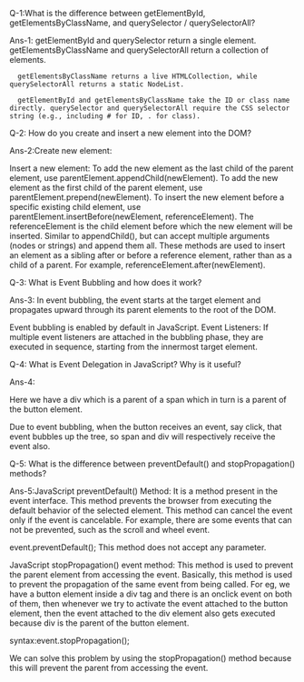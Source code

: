 Q-1:What is the difference between getElementById, getElementsByClassName, and querySelector / querySelectorAll?

Ans-1: getElementById and querySelector return a single element. getElementsByClassName  and querySelectorAll return a collection of elements.

      getElementsByClassName returns a live HTMLCollection, while querySelectorAll returns a static NodeList. 

      getElementById and getElementsByClassName take the ID or class name directly. querySelector and querySelectorAll require the CSS selector string (e.g., including # for ID, . for class).

Q-2: How do you create and insert a new element into the DOM?

Ans-2:Create new element:



Insert a new element: 
To add the new element as the last child of the parent element, use parentElement.appendChild(newElement).
 To add the new element as the first child of the parent element, use parentElement.prepend(newElement).
To insert the new element before a specific existing child element, use parentElement.insertBefore(newElement, referenceElement). The referenceElement is the child element before which the new element will be inserted.
 Similar to appendChild(), but can accept multiple arguments (nodes or strings) and append them all.
 These methods are used to insert an element as a sibling after or before a reference element, rather than as a child of a parent. For example, referenceElement.after(newElement).

Q-3: What is Event Bubbling and how does it work?

Ans-3: In event bubbling, the event starts at the target element and propagates upward through its parent elements to the root of the DOM.

Event bubbling is enabled by default in JavaScript.
Event Listeners: If multiple event listeners are attached in the bubbling phase, they are executed in sequence, starting from the innermost target element.

Q-4: What is Event Delegation in JavaScript? Why is it useful?

Ans-4:

Here we have a div which is a parent of a span which in turn is a parent of the button element.

Due to event bubbling, when the button receives an event, say click, that event bubbles up the tree, so span and div will respectively receive the event also.

Q-5: What is the difference between preventDefault() and stopPropagation() methods?

Ans-5:JavaScript preventDefault() Method: It is a method present in the event interface. This method prevents the browser from executing the default behavior of the selected element. This method can cancel the event only if the event is cancelable. For example, there are some events that can not be prevented, such as the scroll and wheel event.

event.preventDefault();
This method does not accept any parameter.

 JavaScript stopPropagation() event method: This method is used to prevent the parent element from accessing the event. Basically, this method is used to prevent the propagation of the same event from being called. For eg,  we have a button element inside a div tag and there is an onclick event on both of them, then whenever we try to activate the event attached to the button element, then the event attached to the div element also gets executed because div is the parent of the button element.

syntax:event.stopPropagation();

We can solve this problem by using the stopPropagation() method because this will prevent the parent from accessing the event.
